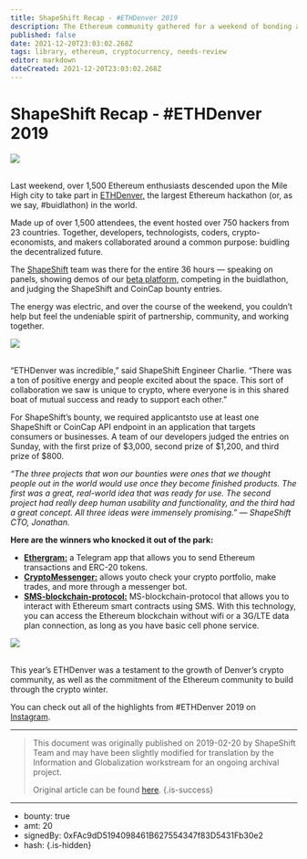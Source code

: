 ```yaml
---
title: ShapeShift Recap - #ETHDenver 2019
description: The Ethereum community gathered for a weekend of bonding and building.
published: false
date: 2021-12-20T23:03:02.268Z
tags: library, ethereum, cryptocurrency, needs-review
editor: markdown
dateCreated: 2021-12-20T23:03:02.268Z
---
```


# ShapeShift Recap - #ETHDenver 2019

![](https://assets.website-files.com/5e9a09610b7dce71f87f7f17/5e9fe94c12dcf7bd8323cc19_1_anP-yJiNN6qzC1f20iYTPg.png)

<br/>Last weekend, over 1,500 Ethereum enthusiasts descended upon the Mile High city to take part in [ETHDenver,](https://www.ethdenver.com/) the largest Ethereum hackathon (or, as we say, #buidlathon) in the world.

Made up of over 1,500 attendees, the event hosted over 750 hackers from 23 countries. Together, developers, technologists, coders, crypto-economists, and makers collaborated around a common purpose: buidling the decentralized future.

The [ShapeShift](https://shapeshift.io/) team was there for the entire 36 hours — speaking on panels, showing demos of our [beta platform,](https://beta.shapeshift.com/signup?utm_source=medium_post&utm_medium=medium&utm_campaign=beta_signup) competing in the buidlathon, and judging the ShapeShift and CoinCap bounty entries.

The energy was electric, and over the course of the weekend, you couldn’t help but feel the undeniable spirit of partnership, community, and working together.<br/> 

![](https://assets.website-files.com/5e9a09610b7dce71f87f7f17/5e9fe9947b5b12665680d8f4_1*9Bt5jdn8Xc5NO4dZrDX58Q.jpeg)

<br/>“ETHDenver was incredible,” said ShapeShift Engineer Charlie. “There was a ton of positive energy and people excited about the space. This sort of collaboration we saw is unique to crypto, where everyone is in this shared boat of mutual success and ready to support each other.”

For ShapeShift’s bounty, we required applicantsto use at least one ShapeShift or CoinCap API endpoint in an application that targets consumers or businesses. A team of our developers judged the entries on Sunday, with the first prize of $3,000, second prize of $1,200, and third prize of $800.

*“The three projects that won our bounties were ones that we thought people out in the world would use once they become finished products. The first was a great, real-world idea that was ready for use. The second project had really deep human usability and functionality, and the third had a great concept. All three ideas were immensely promising.” — ShapeShift CTO, Jonathan.*

**Here are the winners who knocked it out of the park:**

* [**Ethergram:**](https://github.com/button-tech/hackathon-eth-denver) a Telegram app that allows you to send Ethereum transactions and ERC-20 tokens.
* [**CryptoMessenger:**](https://github.com/pshirlyn/crypto-messenger) allows youto check your crypto portfolio, make trades, and more through a messenger bot.
* [**SMS-blockchain-protocol:**](https://github.com/pshirlyn/crypto-messenger) MS-blockchain-protocol that allows you to interact with Ethereum smart contracts using SMS. With this technology, you can access the Ethereum blockchain without wifi or a 3G/LTE data plan connection, as long as you have basic cell phone service.<br/> 

![](https://assets.website-files.com/5e9a09610b7dce71f87f7f17/5e9fe9945b4cf0b4d37c89fb_1*Cw_rOrcA-RUgBFdVhQ__hQ.jpeg)

<br/>This year’s ETHDenver was a testament to the growth of Denver’s crypto community, as well as the commitment of the Ethereum community to build through the crypto winter.

You can check out all of the highlights from #ETHDenver 2019 on [Instagram](https://www.instagram.com/ethdenver/).<br/>

---

> This document was originally published on 2019-02-20 by ShapeShift Team and may have been slightly modified for translation by the Information and Globalization workstream for an ongoing archival project.
>
> Original article can be found [here](https://shapeshift.com/library/shapeshift-recap-ethdenver-2019).
{.is-success}

---

- bounty: true
- amt: 20
- signedBy: 0xFAc9dD5194098461B627554347f83D5431Fb30e2
- hash: 
{.is-hidden}